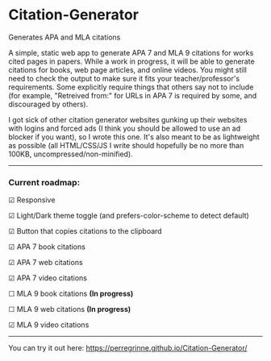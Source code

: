 # Citation-Generator
Generates APA and MLA citations

A simple, static web app to generate APA 7 and MLA 9 citations for works cited pages in papers. While a work in progress, it will be able to generate citations for books, web page articles, and online videos. You might still need to check the output to make sure it fits your teacher/professor's requirements. Some explicitly require things that others say not to include (for example, "Retreived from:" for URLs in APA 7 is required by some, and discouraged by others).

I got sick of other citation generator websites gunking up their websites with logins and forced ads (I think you should be allowed to use an ad blocker if you want), so I wrote this one. It's also meant to be as lightweight as possible (all HTML/CSS/JS I write should hopefully be no more than 100KB, uncompressed/non-minified).

---

### Current roadmap:

&#9745; Responsive

&#9745; Light/Dark theme toggle (and prefers-color-scheme to detect default)

&#9745; Button that copies citations to the clipboard

&#9745; APA 7 book citations

&#9745; APA 7 web citations

&#9745; APA 7 video citations

&#9744; MLA 9 book citations **(In progress)**

&#9744; MLA 9 web citations **(In progress)**

&#9745; MLA 9 video citations

---

You can try it out here: https://perregrinne.github.io/Citation-Generator/
